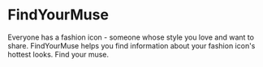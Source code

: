 FindYourMuse
============

Everyone has a fashion icon - someone whose style you love and want to share. FindYourMuse helps you find information about your fashion icon's hottest looks.  Find your muse.